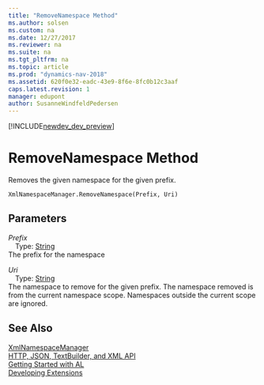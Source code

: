 ```yaml
---
title: "RemoveNamespace Method"
ms.author: solsen
ms.custom: na
ms.date: 12/27/2017
ms.reviewer: na
ms.suite: na
ms.tgt_pltfrm: na
ms.topic: article
ms.prod: "dynamics-nav-2018"
ms.assetid: 620f0e32-eadc-43e9-8f6e-8fc0b12c3aaf
caps.latest.revision: 1
manager: edupont
author: SusanneWindfeldPedersen
---
```


[!INCLUDE[newdev_dev_preview](../includes/newdev_dev_preview.md)]

# RemoveNamespace Method
Removes the given namespace for the given prefix.  
```  
XmlNamespaceManager.RemoveNamespace(Prefix, Uri)  
```  
## Parameters
*Prefix*    
&emsp;Type: [String](../datatypes/devenv-text-data-type.md)  
The prefix for the namespace  
  
*Uri*    
&emsp;Type: [String](../datatypes/devenv-text-data-type.md)  
The namespace to remove for the given prefix. The namespace removed is from the current namespace scope. Namespaces outside the current scope are ignored.  
  
## See Also
[XmlNamespaceManager](xmlnamespacemanager-class.md)  
[HTTP, JSON, TextBuilder, and XML API](../devenv-restapi-overview.md)  
[Getting Started with AL](../devenv-get-started.md)  
[Developing Extensions](../devenv-dev-overview.md)  
